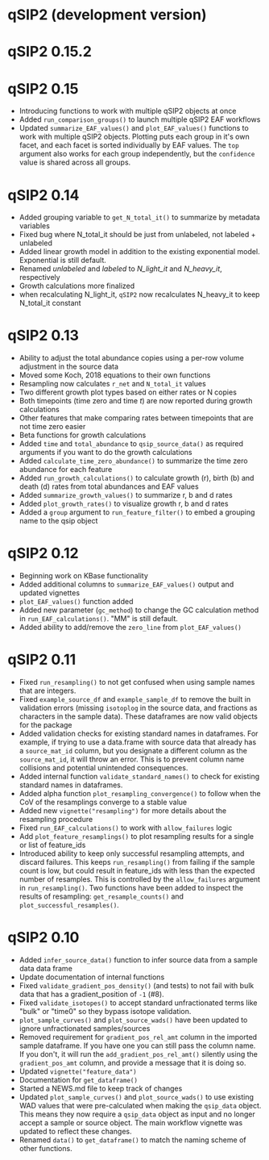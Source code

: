 # qSIP2 (development version)

# qSIP2 0.15.2

# qSIP2 0.15

* Introducing functions to work with multiple qSIP2 objects at once
* Added `run_comparison_groups()` to launch multiple qSIP2 EAF workflows
* Updated `summarize_EAF_values()` and `plot_EAF_values()` functions to work with multiple qSIP2 objects. Plotting puts each group in it's own facet, and each facet is sorted individually by EAF values. The `top` argument also works for each group independently, but the `confidence` value is shared across all groups. 

# qSIP2 0.14

* Added grouping variable to `get_N_total_it()` to summarize by metadata variables
* Fixed bug where N_total_it should be just from unlabeled, not labeled + unlabeled
* Added linear growth model in addition to the existing exponential model. Exponential is still default.
* Renamed *unlabeled* and *labeled* to *N_light_it* and *N_heavy_it*, respectively
* Growth calculations more finalized
* when recalculating N_light_it, `qSIP2` now recalculates N_heavy_it to keep N_total_it constant

# qSIP2 0.13

* Ability to adjust the total abundance copies using a per-row volume adjustment in the source data
* Moved some Koch, 2018 equations to their own functions
* Resampling now calculates `r_net` and `N_total_it` values
* Two different growth plot types based on either rates or N copies
* Both timepoints (time zero and time *t*) are now reported during growth calculations
* Other features that make comparing rates between timepoints that are not time zero easier
* Beta functions for growth calculations
* Added `time` and `total_abundance` to `qsip_source_data()` as required arguments if you want to do the growth calculations
* Added `calculate_time_zero_abundance()` to summarize the time zero abundance for each feature
* Added `run_growth_calculations()` to calculate growth (r), birth (b) and death (d) rates from total abundances and EAF values
* Added `summarize_growth_values()` to summarize r, b and d rates
* Added `plot_growth_rates()` to visualize growth r, b and d rates
* Added a `group` argument to `run_feature_filter()` to embed a grouping name to the qsip object

# qSIP2 0.12

* Beginning work on KBase functionality
* Added additional columns to `summarize_EAF_values()` output and updated vignettes
* `plot_EAF_values()` function added
* Added new parameter (`gc_method`) to change the GC calculation method in `run_EAF_calculations()`. "MM" is still default. 
* Added ability to add/remove the `zero_line` from `plot_EAF_values()`

# qSIP2 0.11

* Fixed `run_resampling()` to not get confused when using sample names that are integers. 
* Fixed `example_source_df` and `example_sample_df` to remove the built in validation errors (missing `isotoplog` in the source data, and fractions as characters in the sample data). These dataframes are now valid objects for the package
* Added validation checks for existing standard names in dataframes. For example, if trying to use a data.frame with source data that already has a `source_mat_id` column, but you designate a different column as the `source_mat_id`, it will throw an error. This is to prevent column name collisions and potential unintended consequences. 
* Added internal function `validate_standard_names()` to check for existing standard names in dataframes.
* Added alpha function `plot_resampling_convergence()` to follow when the CoV of the resamplings converge to a stable value
* Added new `vignette("resampling")` for more details about the resampling procedure
* Fixed `run_EAF_calculations()` to work with `allow_failures` logic
* Add `plot_feature_resamplings()` to plot resampling results for a single or list of feature_ids
* Introduced ability to keep only successful resampling attempts, and discard failures. This keeps `run_resampling()` from failing if the sample count is low, but could result in feature_ids with less than the expected number of resamples. This is controlled by the `allow_failures` argument in `run_resampling()`. Two functions have been added to inspect the results of resampling: `get_resample_counts()` and `plot_successful_resamples()`.

# qSIP2 0.10

* Added `infer_source_data()` function to infer source data from a sample data data frame
* Update documentation of internal functions
* Fixed `validate_gradient_pos_density()` (and tests) to not fail with bulk data that has a gradient_position of `-1` (#8).
* Fixed `validate_isotopes()` to accept standard unfractionated terms like "bulk" or "time0" so they bypass isotope validation.
* `plot_sample_curves()` and `plot_source_wads()` have been updated to ignore unfractionated samples/sources
* Removed requirement for `gradient_pos_rel_amt` column in the imported sample dataframe. If you have one you can still pass the column name. If you don't, it will run the `add_gradient_pos_rel_amt()` silently using the `gradient_pos_amt` column, and provide a message that it is doing so.
* Updated `vignette("feature_data")`
* Documentation for `get_dataframe()`
* Started a NEWS.md file to keep track of changes
* Updated `plot_sample_curves()` and `plot_source_wads()` to use existing WAD values that were pre-calculated when making the `qsip_data` object. This means they now require a `qsip_data` object as input and no longer accept a sample or source object. The main workflow vignette was updated to reflect these changes.
* Renamed `data()` to `get_dataframe()` to match the naming scheme of other functions.
